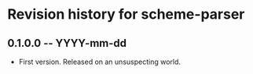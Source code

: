 # Revision history for scheme-parser

## 0.1.0.0  -- YYYY-mm-dd

* First version. Released on an unsuspecting world.
